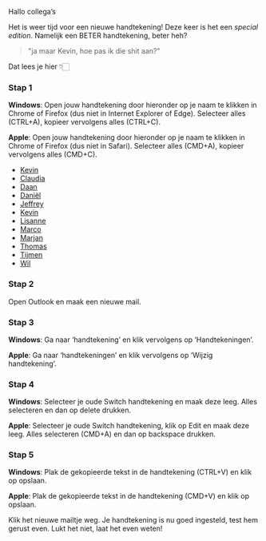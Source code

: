 Hallo collega’s
 
Het is weer tijd voor een nieuwe handtekening! Deze keer is het een *special edition*. Namelijk een BETER handtekening, beter heh?
 
> "ja maar Kevin, hoe pas ik die shit aan?"
 
Dat lees je hier 👇🏻

### Stap 1

**Windows**: Open jouw handtekening door hieronder op je naam te klikken in Chrome of Firefox (dus niet in Internet Explorer of Edge). Selecteer alles (CTRL+A), kopieer vervolgens alles (CTRL+C).

**Apple**: Open jouw handtekening door hieronder op je naam te klikken in Chrome of Firefox (dus niet in Safari). Selecteer alles (CMD+A), kopieer vervolgens alles (CMD+C).

- [Kevin](https://team-switch-reclamebureau.github.io/signatures/kerst/kevin.html)
- [Claudia](https://team-switch-reclamebureau.github.io/signatures/kerst/claudia.html)
- [Daan](https://team-switch-reclamebureau.github.io/signatures/kerst/daan.html)
- [Daniël](https://team-switch-reclamebureau.github.io/signatures/kerst/daniel.html)
- [Jeffrey](https://team-switch-reclamebureau.github.io/signatures/kerst/jeffrey.html)
- [Kevin](https://team-switch-reclamebureau.github.io/signatures/kerst/kevin.html)
- [Lisanne](https://team-switch-reclamebureau.github.io/signatures/kerst/lisanne.html)
- [Marco](https://team-switch-reclamebureau.github.io/signatures/kerst/marco.html)
- [Marjan](https://team-switch-reclamebureau.github.io/signatures/kerst/marjan.html)
- [Thomas](https://team-switch-reclamebureau.github.io/signatures/kerst/thomas.html)
- [Tijmen](https://team-switch-reclamebureau.github.io/signatures/kerst/tijmen.html)
- [Wil](https://team-switch-reclamebureau.github.io/signatures/kerst/wil.html)
 
### Stap 2

Open Outlook en maak een nieuwe mail.
 
### Stap 3

**Windows**: Ga naar ‘handtekening’ en klik vervolgens op ‘Handtekeningen’.

**Apple**: Ga naar ‘handtekeningen’ en klik vervolgens op ‘Wijzig handtekening’.
 
### Stap 4

**Windows**: Selecteer je oude Switch handtekening en maak deze leeg. Alles selecteren en dan op delete drukken.

**Apple**: Selecteer je oude Switch handtekening, klik op Edit en maak deze leeg. Alles selecteren (CMD+A) en dan op backspace drukken.
 
### Stap 5

**Windows**: Plak de gekopieerde tekst in de handtekening (CTRL+V) en klik op opslaan.

**Apple**: Plak de gekopieerde tekst in de handtekening (CMD+V) en klik op opslaan.

Klik het nieuwe mailtje weg. Je handtekening is nu goed ingesteld, test hem gerust even. Lukt het niet, laat het even weten!
